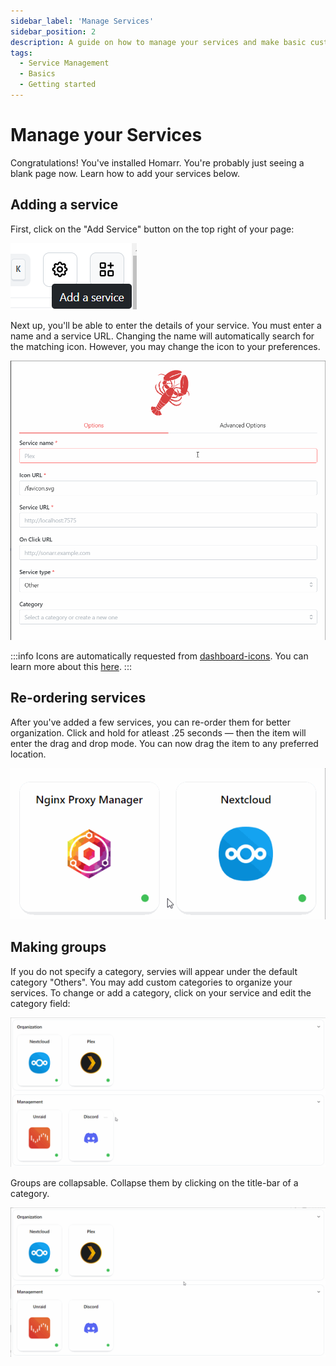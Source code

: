 ```yaml
---
sidebar_label: 'Manage Services'
sidebar_position: 2
description: A guide on how to manage your services and make basic customizations to them
tags:
  - Service Management
  - Basics
  - Getting started
---
```


# Manage your Services
Congratulations! You've installed Homarr. You're probably just seeing a blank page now. Learn how to add your services below.

## Adding a service

First, click on the "Add Service" button on the top right of your page:

![screenshot of the create service button](img/homarr-add-service-button.png)

Next up, you'll be able to enter the details of your service.
You must enter a name and a service URL.
Changing the name will automatically search for the matching icon.
However, you may change the icon to your preferences.

![screen recording of entering the details in the creation modal](img/homarr-add-service.gif)

:::info
Icons are automatically requested from [dashboard-icons](https://github.com/walkxhub/dashboard-icons). You can learn more about this [here](../advanced-features/custom-icons.md).
:::

## Re-ordering services
After you've added a few services, you can re-order them for better organization. Click and hold for atleast .25 seconds — then the item will enter the drag and drop mode. You can now drag the item to any preferred location.

![screen recording of reordering services](img/homarr-reorder-services.gif)

## Making groups
If you do not specify a category, servies will appear under the default category "Others".
You may add custom categories to organize your services.
To change or add a category, click on your service and edit the category field:

![screen recording of changing a category](img/homarr-changing-category.gif)

Groups are collapsable. Collapse them by clicking on the title-bar of a category.

![screen recording of collapsing a category](img/homarr-collapsing-category.gif)
